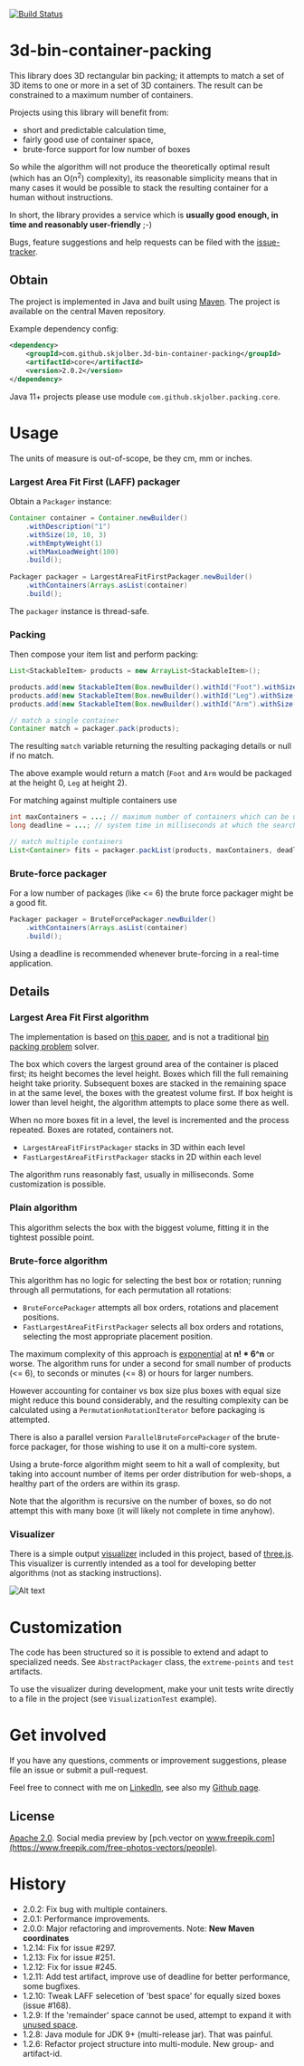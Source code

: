 [![Build Status](https://travis-ci.org/skjolber/3d-bin-container-packing.svg)](https://travis-ci.org/skjolber/3d-bin-container-packing)

# 3d-bin-container-packing

This library does 3D rectangular bin packing; it attempts to match a set of 3D items to one or more in a set of 3D containers. The result can be constrained to a maximum number of containers.

Projects using this library will benefit from:
 * short and predictable calculation time,
 * fairly good use of container space, 
 * brute-force support for low number of boxes
 
So while the algorithm will not produce the theoretically optimal result (which has an O(n<sup>2</sup>) complexity), its reasonable simplicity means that in many cases it would be possible to stack the resulting container for a human without instructions.

In short, the library provides a service which is  __usually good enough, in time and reasonably user-friendly__ ;-)

Bugs, feature suggestions and help requests can be filed with the [issue-tracker].

## Obtain
The project is implemented in Java and built using [Maven]. The project is available on the central Maven repository.

Example dependency config:

```xml
<dependency>
    <groupId>com.github.skjolber.3d-bin-container-packing</groupId>
    <artifactId>core</artifactId>
    <version>2.0.2</version>
</dependency>
```

Java 11+ projects please use module `com.github.skjolber.packing.core`.

# Usage
The units of measure is out-of-scope, be they cm, mm or inches.

### Largest Area Fit First (LAFF) packager
Obtain a `Packager` instance:

```java
Container container = Container.newBuilder()
    .withDescription("1")
    .withSize(10, 10, 3)
    .withEmptyWeight(1)
    .withMaxLoadWeight(100)
    .build();
    
Packager packager = LargestAreaFitFirstPackager.newBuilder()
    .withContainers(Arrays.asList(container)
    .build();
```

The `packager` instance is thread-safe.

### Packing
Then compose your item list and perform packing:

```java
List<StackableItem> products = new ArrayList<StackableItem>();

products.add(new StackableItem(Box.newBuilder().withId("Foot").withSize(6, 10, 2).withRotate3D().withWeight(25).build(), 1));
products.add(new StackableItem(Box.newBuilder().withId("Leg").withSize(4, 10, 1).withRotate3D().withWeight(25).build(), 1));
products.add(new StackableItem(Box.newBuilder().withId("Arm").withSize(4, 10, 2).withRotate3D().withWeight(50).build(), 1));

// match a single container
Container match = packager.pack(products);
```

The resulting `match` variable returning the resulting packaging details or null if no match. 

The above example would return a match (`Foot` and `Arm` would be packaged at the height 0, `Leg` at height 2). 

For matching against multiple containers use

```java
int maxContainers = ...; // maximum number of containers which can be used
long deadline = ...; // system time in milliseconds at which the search should be aborted

// match multiple containers
List<Container> fits = packager.packList(products, maxContainers, deadline);
```

### Brute-force packager
For a low number of packages (like <= 6) the brute force packager might be a good fit. 

```java
Packager packager = BruteForcePackager.newBuilder()
    .withContainers(Arrays.asList(container)
    .build();
```

Using a deadline is recommended whenever brute-forcing in a real-time application.

## Details

### Largest Area Fit First algorithm
The implementation is based on [this paper][2], and is not a traditional [bin packing problem][1] solver.

The box which covers the largest ground area of the container is placed first; its height becomes the level height. Boxes which fill the full remaining height take priority. Subsequent boxes are stacked in the remaining space in at the same level, the boxes with the greatest volume first. If box height is lower than level height, the algorithm attempts to place some there as well. 

When no more boxes fit in a level, the level is incremented and the process repeated. Boxes are rotated, containers not.

 * `LargestAreaFitFirstPackager` stacks in 3D within each level
 * `FastLargestAreaFitFirstPackager` stacks in 2D within each level

The algorithm runs reasonably fast, usually in milliseconds. Some customization is possible.

### Plain algorithm
This algorithm selects the box with the biggest volume, fitting it in the tightest possible point.

###  Brute-force algorithm
This algorithm has no logic for selecting the best box or rotation; running through all permutations, for each permutation all rotations:

 * `BruteForcePackager` attempts all box orders, rotations and placement positions.
 * `FastLargestAreaFitFirstPackager` selects all box orders and rotations, selecting the most appropriate placement position.

The maximum complexity of this approach is [exponential] at __n! * 6^n__ or worse. The algorithm runs for under a second for small number of products (<= 6), to seconds or minutes (<= 8) or hours for larger numbers.

However accounting for container vs box size plus boxes with equal size might reduce this bound considerably, and the resulting complexity can be calculated using a `PermutationRotationIterator` before packaging is attempted.

There is also a parallel version `ParallelBruteForcePackager` of the brute-force packager, for those wishing to use it on a multi-core system.

Using a brute-force algorithm might seem to hit a wall of complexity, but taking into account number of items 
per order distribution for web-shops, a healthy part of the orders are within its grasp.

Note that the algorithm is recursive on the number of boxes, so do not attempt this with many boxe (it will likely not complete in time anyhow).

### Visualizer
There is a simple output [visualizer](visualization) included in this project, based of [three.js](https://threejs.org/). This visualizer is currently intended as a tool for developing better algorithms (not as stacking instructions).

![Alt text](visualizer/viewer/images/view.png?raw=true "Demo")

# Customization
The code has been structured so it is possible to extend and adapt to specialized needs. See `AbstractPackager` class, the `extreme-points` and `test` artifacts. 

To use the visualizer during development, make your unit tests write directly to a file in the project (see `VisualizationTest` example). 

# Get involved
If you have any questions, comments or improvement suggestions, please file an issue or submit a pull-request.

Feel free to connect with me on [LinkedIn], see also my [Github page].

## License
[Apache 2.0]. Social media preview by [pch.vector on www.freepik.com](https://www.freepik.com/free-photos-vectors/people).

# History
 * 2.0.2: Fix bug with multiple containers.
 * 2.0.1: Performance improvements.
 * 2.0.0: Major refactoring and improvements. Note: __New Maven coordinates__
 * 1.2.14: Fix for issue #297.
 * 1.2.13: Fix for issue #251.
 * 1.2.12: Fix for issue #245.
 * 1.2.11: Add test artifact, improve use of deadline for better performance, some bugfixes.
 * 1.2.10: Tweak LAFF selecetion of 'best space' for equally sized boxes (issue #168).
 * 1.2.9: If the 'remainder' space cannot be used, attempt to expand it with [unused space](https://github.com/skjolber/3d-bin-container-packing/blob/b78f4b8ff62f4c3cd531a160d36c4dc1f23c8897/core/src/main/java/com/github/skjolber/packing/LargestAreaFitFirstPackager.java#L250).
 * 1.2.8: Java module for JDK 9+ (multi-release jar). That was painful.
 * 1.2.6: Refactor project structure into multi-module. New group- and artifact-id.

[1]: 				https://en.wikipedia.org/wiki/Bin_packing_problem
[2]: 				https://www.drupal.org/files/An%20Efficient%20Algorithm%20for%203D%20Rectangular%20Box%20Packing.pdf
[Apache 2.0]: 		http://www.apache.org/licenses/LICENSE-2.0.html
[issue-tracker]:	https://github.com/skjolber/3d-bin-container-packing/issues
[Maven]:			http://maven.apache.org/
[LinkedIn]:			http://lnkd.in/r7PWDz
[Github page]:		https://skjolber.github.io
[NothinRandom]:		https://github.com/NothinRandom
[exponential]:		https://en.wikipedia.org/wiki/Exponential_function

